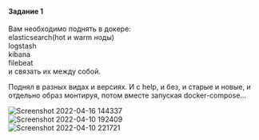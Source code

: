 #### Задание 1  
Вам необходимо поднять в докере:  
elasticsearch(hot и warm ноды)  
logstash  
kibana  
filebeat  
и связать их между собой.  

Поднял в разных видах и версиях. И с help, и без, и старые и новые, и отдельно образ монтируя, потом вместе запуская docker-compose...  

![Screenshot 2022-04-16 144337](https://user-images.githubusercontent.com/87374285/163661800-9033d8ba-cdbc-4b0c-91ea-2aaa5ee4dec5.png)  
![Screenshot 2022-04-10 192409](https://user-images.githubusercontent.com/87374285/163661815-ca54df03-619f-4f63-9181-13a14473c6ff.png)  
![Screenshot 2022-04-10 221721](https://user-images.githubusercontent.com/87374285/163661817-044f1584-056d-4b1c-ac8c-4d680e72afee.png)  




